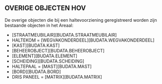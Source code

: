 ## OVERIGE OBJECTEN HOV

De overige objecten die bij een haltevoorziening geregistreerd worden zijn bestaande objecten in het Areaal:

* [STRAATMEUBILAIR][BUDATA.STRAATMEUBILAIR]
* HALTEKOM = [WEGVAKONDERDEEL][BUDATA.WEGVAKONDERDEEL]
* [KAST][BUDATA.KAST]
* [BEHEEROBJECT][BUDATA.BEHEEROBJECT]
* [ELEMENT][BUDATA.ELEMENT]
* [SCHEIDING][BUDATA.SCHEIDING]
* HALTEPAAL = [MAST][BUDATA.MAST]
* [BORD][BUDATA.BORD]
* DRIS PANEEL = [MATRIX][BUDATA.MATRIX]


